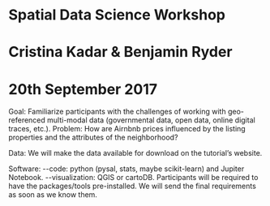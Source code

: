 # Spatial Data Science Workshop
# Cristina Kadar & Benjamin Ryder
# 20th September 2017

Goal: Familiarize participants with the challenges of working with geo-referenced multi-modal data (governmental data, open data, online digital traces, etc.).
Problem: How are Airnbnb prices influenced by the listing properties and the attributes of the neighborhood?
 
Data: We will make the data available for download on the tutorial’s website.
 
Software:
--code: python (pysal, stats, maybe scikit-learn) and Jupiter Notebook.
--visualization: QGIS or cartoDB.
Participants will be required to have the packages/tools pre-installed. We will send the final requirements as soon as we know them.
